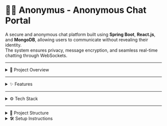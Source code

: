# 🕵️‍♂️ Anonymus - Anonymous Chat Portal

A secure and anonymous chat platform built using **Spring Boot**, **React.js**, and **MongoDB**, allowing users to communicate without revealing their identity.  
The system ensures privacy, message encryption, and seamless real-time chatting through WebSockets.

---

<details>
<summary>🚀 Project Overview</summary>

The **Anonymus Chat Portal** is designed for users who want to communicate without revealing their personal identity.  
It allows users to join chat sessions, send and receive messages anonymously, and experience a safe communication environment.

This project combines the power of:
- **Spring Boot (Backend)** for REST API, WebSocket, and MongoDB integration.  
- **React.js (Frontend)** for responsive, real-time UI.  
- **MongoDB** for secure message and user data storage.  

</details>

---

<details>
<summary>✨ Features</summary>

✅ User registration and login with email verification (OTP-based).  
✅ Anonymous chat sessions (no usernames displayed in chat).  
✅ Secure message storage using MongoDB.  
✅ WebSocket integration for real-time messaging.  
✅ Environment variable support using `.env` file.  
✅ RESTful API endpoints for chat, users, and sessions.  
✅ CORS enabled for frontend-backend communication.  

</details>

---

<details>
<summary>⚙️ Tech Stack</summary>

**Frontend:** React.js, HTML, CSS, JavaScript  
**Backend:** Spring Boot, Java 17, WebSocket  
**Database:** MongoDB  
**Authentication:** OTP-based Email verification  
**Environment Management:** Dotenv  
**Build Tool:** Maven  

</details>

---

<details>
<summary>📁 Project Structure</summary>

### 🗂️ Root Folder

```bash
Anonymus/
├── Backend/
├── Frontend/
└── README.md
Backend
Backend/
├── src/
│   ├── main/
│   │   ├── java/com/Anonymus_Backend/
│   │   │   ├── controller/      # REST Controllers
│   │   │   ├── model/           # Entity classes
│   │   │   ├── service/         # Business logic
│   │   │   ├── repository/      # MongoDB Repositories
│   │   │   ├── config/          # Config files (CORS, EnvConfig, WebSocket)
│   │   │   └── BackendApplication.java  # Spring Boot main file
│   │   └── resources/
│   │       ├── application.properties
│   │       ├── static/
│   │       └── templates/
│   └── test/
└── pom.xml

Frontend
Frontend/
├── src/
│   ├── components/   # React components
│   ├── pages/        # UI pages (Login, Chat, Home)
│   ├── services/     # API services
│   ├── App.js        # Main routing logic
│   └── index.js      # Entry point
├── public/
│   ├── index.html
│   └── favicon.ico
└── package.json
```
</details>
<details> <summary>🛠️ Setup Instructions</summary>
1️⃣ Clone the repository
```bash 
git clone https://github.com/your-username/Anonymus.git
cd Anonymus
```
2️⃣ Setup Backend
``` bash
cd Backend
# Add your environment variables in .env
# Example:
# MONGODB_URI=your_mongodb_connection_string
# GOOGLE_CLIENT_ID=your_google_client_id
# GOOGLE_CLIENT_SECRET=your_google_client_secret

mvn spring-boot:run
```
